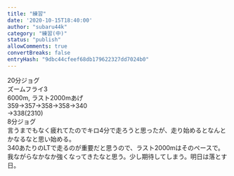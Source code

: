 ```yaml
---
title: "練習"
date: '2020-10-15T18:40:00'
author: "subaru44k"
category: "練習(中)"
status: "publish"
allowComments: true
convertBreaks: false
entryHash: "9dbc44cfeef68db179622327dd7024b0"
---
```

<div>20分ジョグ</div><div>
</div><div>ズームフライ3</div><div>6000m, ラスト2000mあげ</div><div>359→357→358→358→340</div><div>→338(2310)</div><div>
</div>8分ジョグ<div>
</div><div>言うまでもなく疲れてたのでキロ4分で走ろうと思ったが、走り始めるとなんとかなるなと思い始める。</div><div>340あたりのLTで走るのが重要だと思うので、ラスト2000mはそのペースで。</div><div>我ながらなかなか強くなってきたなと思う。少し期待してしまう。明日は落とす日。</div>
